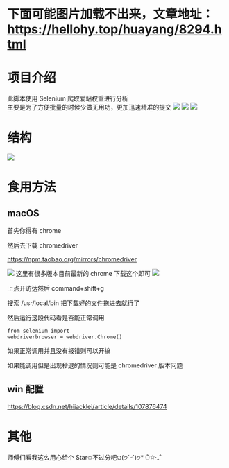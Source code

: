 # 下面可能图片加载不出来，文章地址：https://hellohy.top/huayang/8294.html

# 项目介绍
此脚本使用 Selenium 爬取爱站权重进行分析<br>
主要是为了方便批量的时候少做无用功，更加迅速精准的提交
![](https://hellohy.top/wp-content/uploads/2021/11/image-13-1024x449.png)
![](https://hellohy.top/wp-content/uploads/2021/11/image-14.png)
![](https://hellohy.top/wp-content/uploads/2021/11/image-15-1024x259.png)
# 结构
![](https://hellohy.top/wp-content/uploads/2021/11/Selenium-weight-1024x538.png)
# 食用方法
## macOS
首先你得有 chrome

然后去下载 chromedriver

https://npm.taobao.org/mirrors/chromedriver

![](https://hellohy.top/wp-content/uploads/2020/11/image-14.png)
这里有很多版本目前最新的 chrome 下载这个即可
![](https://hellohy.top/wp-content/uploads/2020/11/image-22.png)

上点开访达然后 command+shift+g

搜索 /usr/local/bin 把下载好的文件拖进去就行了

然后运行这段代码看是否能正常调用

```
from selenium import 
webdriverbrowser = webdriver.Chrome()
```
如果正常调用并且没有报错则可以开搞

如果能调用但是出现秒退的情况则可能是 chromedriver 版本问题

## win 配置
https://blog.csdn.net/hijacklei/article/details/107876474

# 其他
师傅们看我这么用心给个 Star✩不过分吧ଘ(੭ˊᵕˋ)੭* ੈ✩‧₊˚
